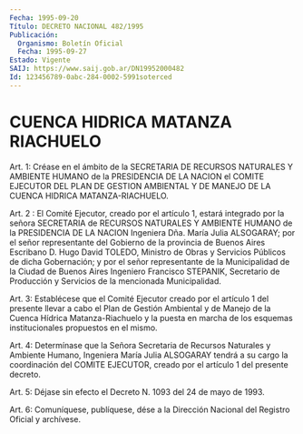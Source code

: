 ```yaml
---
Fecha: 1995-09-20
Título: DECRETO NACIONAL 482/1995
Publicación:
  Organismo: Boletín Oficial
  Fecha: 1995-09-27
Estado: Vigente
SAIJ: https://www.saij.gob.ar/DN19952000482
Id: 123456789-0abc-284-0002-5991soterced
---
```

# CUENCA HIDRICA MATANZA RIACHUELO

<a id="1"></a>
Art. 1: Créase en el ámbito de la SECRETARIA DE RECURSOS NATURALES  Y  AMBIENTE HUMANO de la PRESIDENCIA  DE  LA  NACION  el COMITE EJECUTOR  DEL  PLAN  DE  GESTION AMBIENTAL Y DE MANEJO DE LA CUENCA HIDRICA MATANZA-RIACHUELO.

<a id="2"></a>
Art.  2 : El Comité Ejecutor, creado  por  el  artículo  1,  estará integrado por la señora SECRETARIA de RECURSOS NATURALES Y AMBIENTE HUMANO  de  la  PRESIDENCIA DE LA NACION Ingeniera Dña. María Julia ALSOGARAY; por el  señor representante del Gobierno de la provincia de Buenos Aires Escribano D. Hugo David TOLEDO, Ministro de Obras y Servicios Públicos de dicha Gobernación; y por el señor representante de la  Municipalidad  de  la  Ciudad  de Buenos Aires Ingeniero Francisco STEPANIK, Secretario de Producción  y Servicios de la mencionada Municipalidad.

<a id="3"></a>
Art. 3: Establécese que el Comité Ejecutor creado por el  artículo 1  del  presente  llevar  a cabo el Plan de Gestión Ambiental y  de Manejo de la Cuenca Hídrica Matanza-Riachuelo y la puesta en marcha de    los  esquemas  institucionales  propuestos  en  el  mismo.

<a id="4"></a>
Art. 4: Determínase que la Señora Secretaria de Recursos Naturales y Ambiente Humano,  Ingeniera  María  Julia  ALSOGARAY  tendrá  a su cargo la coordinación del COMITE EJECUTOR, creado por el artículo 1 del presente decreto.

<a id="5"></a>
Art. 5: Déjase sin efecto el Decreto N. 1093 del 24 de mayo de 1993.

<a id="6"></a>
Art. 6: Comuníquese, publíquese, dése a la Dirección Nacional del Registro Oficial y archívese.